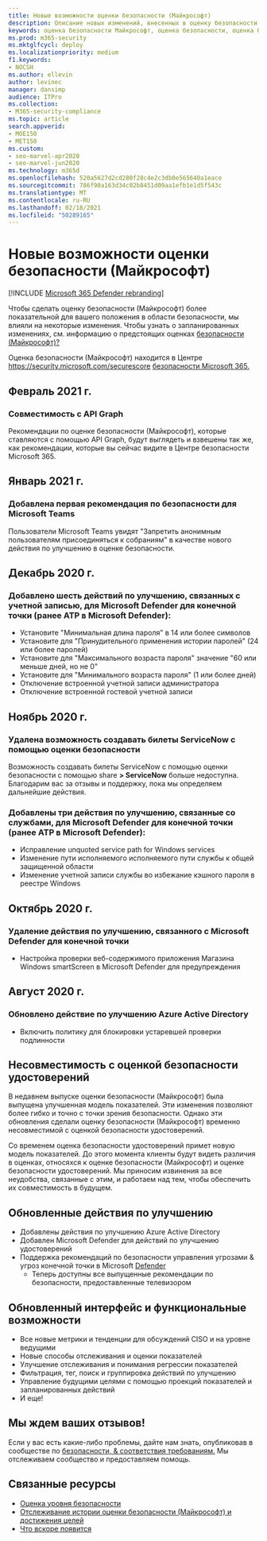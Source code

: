 ```yaml
---
title: Новые возможности оценки безопасности (Майкрософт)
description: Описание новых изменений, внесенных в оценку безопасности (Майкрософт) в Центре безопасности Microsoft 365.
keywords: оценка безопасности Майкрософт, оценка безопасности, оценка безопасности Office 365, оценка безопасности Майкрософт, Центр безопасности Microsoft 365
ms.prod: m365-security
ms.mktglfcycl: deploy
ms.localizationpriority: medium
f1.keywords:
- NOCSH
ms.author: ellevin
author: levinec
manager: dansimp
audience: ITPro
ms.collection:
- M365-security-compliance
ms.topic: article
search.appverid:
- MOE150
- MET150
ms.custom:
- seo-marvel-apr2020
- seo-marvel-jun2020
ms.technology: m365d
ms.openlocfilehash: 520a5627d2cd280f28c4e2c3db0e565640a1eace
ms.sourcegitcommit: 786f90a163d34c02b8451d09aa1efb1e1d5f543c
ms.translationtype: MT
ms.contentlocale: ru-RU
ms.lasthandoff: 02/18/2021
ms.locfileid: "50289165"
---
```

# <a name="whats-new-in-microsoft-secure-score"></a>Новые возможности оценки безопасности (Майкрософт)

[!INCLUDE [Microsoft 365 Defender rebranding](../includes/microsoft-defender.md)]

Чтобы сделать оценку безопасности (Майкрософт) более показательной для вашего положения в области безопасности, мы влияли на некоторые изменения. Чтобы узнать о запланированных изменениях, см. информацию о предстоящих оценках [безопасности (Майкрософт)?](microsoft-secure-score-whats-coming.md)

Оценка безопасности (Майкрософт) находится в Центре https://security.microsoft.com/securescore [безопасности Microsoft 365.](overview-security-center.md)
    
## <a name="february-2021"></a>Февраль 2021 г.

### <a name="compatibility-with-graph-api"></a>Совместимость с API Graph

Рекомендации по оценке безопасности (Майкрософт), которые ставляются с помощью API Graph, будут выглядеть и взвешены так же, как рекомендации, которые вы сейчас видите в Центре безопасности Microsoft 365.

## <a name="january-2021"></a>Январь 2021 г.

### <a name="added-our-first-security-recommendation-for-microsoft-teams"></a>Добавлена первая рекомендация по безопасности для Microsoft Teams

Пользователи Microsoft Teams увидят "Запретить анонимным пользователям присоединяться к собраниям" в качестве нового действия по улучшению в оценке безопасности.

## <a name="december-2020"></a>Декабрь 2020 г.

### <a name="added-six-accounts-related-improvement-actions-for-microsoft-defender-for-endpoint-previously-microsoft-defender-atp"></a>Добавлено шесть действий по улучшению, связанных с учетной записью, для Microsoft Defender для конечной точки (ранее ATP в Microsoft Defender):

- Установите "Минимальная длина пароля" в 14 или более символов
- Установите для "Принудительного применения истории паролей" (24 или более паролей)
- Установите для "Максимального возраста пароля" значение "60 или меньше дней, но не 0"
- Установите для "Минимального возраста пароля" (1 или более дней)
- Отключение встроенной учетной записи администратора
- Отключение встроенной гостевой учетной записи

## <a name="november-2020"></a>Ноябрь 2020 г.

### <a name="removed-the-ability-to-create-servicenow-tickets-through-secure-score"></a>Удалена возможность создавать билеты ServiceNow с помощью оценки безопасности 

Возможность создавать билеты ServiceNow с помощью оценки безопасности с помощью share **> ServiceNow** больше недоступна. Благодарим вас за отзывы и поддержку, пока мы определяем дальнейшие действия.

### <a name="added-three-services-related-improvement-actions-for-microsoft-defender-for-endpoint-previously-microsoft-defender-atp"></a>Добавлены три действия по улучшению, связанные со службами, для Microsoft Defender для конечной точки (ранее ATP в Microsoft Defender):

- Исправление unquoted service path for Windows services
- Изменение пути исполняемого исполняемого пути службы к общей защищенной области
- Изменение учетной записи службы во избежание кэшного пароля в реестре Windows

## <a name="october-2020"></a>Октябрь 2020 г.

### <a name="remove-improvement-action-related-to-microsoft-defender-for-endpoint"></a>Удаление действия по улучшению, связанного с Microsoft Defender для конечной точки

- Настройка проверки веб-содержимого приложения Магазина Windows smartScreen в Microsoft Defender для предупреждения

## <a name="august-2020"></a>Август 2020 г.

### <a name="updated-improvement-action-for-azure-active-directory"></a>Обновлено действие по улучшению Azure Active Directory

- Включить политику для блокировки устаревшей проверки подлинности

## <a name="incompatibility-with-identity-secure-score"></a>Несовместимость с оценкой безопасности удостоверений

В недавнем выпуске оценки безопасности (Майкрософт) была выпущена улучшенная модель показателей. Эти изменения позволяют более гибко и точно с точки зрения безопасности. Однако эти обновления сделали оценку безопасности (Майкрософт) временно несовместимой с оценкой безопасности удостоверений.

Со временем оценка безопасности удостоверений примет новую модель показателей. До этого момента клиенты будут видеть различия в оценках, относяхся к оценке безопасности (Майкрософт) и оценке безопасности удостоверений. Мы приносим извинения за все неудобства, связанные с этим, и работаем над тем, чтобы обеспечить их совместимость в будущем.

## <a name="updated-improvement-actions"></a>Обновленные действия по улучшению

- Добавлены действия по улучшению Azure Active Directory
- Добавлен Microsoft Defender для действий по улучшению удостоверений
- Поддержка рекомендаций по безопасности управления угрозами & угроз конечной точки в Microsoft [Defender](https://docs.microsoft.com/windows/security/threat-protection/microsoft-defender-atp/next-gen-threat-and-vuln-mgt)
    - Теперь доступны все выпущенные рекомендации по безопасности, предоставленные телевизором

## <a name="updated-interface-and-functionality"></a>Обновленный интерфейс и функциональные возможности

* Все новые метрики и тенденции для обсуждений CISO и на уровне ведущими
* Новые способы отслеживания и оценки показателей
* Улучшение отслеживания и понимания регрессии показателей
* Фильтрация, тег, поиск и группировка действий по улучшению
* Управление будущими целями с помощью проекций показателей и запланированных действий
* И еще!

## <a name="we-want-to-hear-from-you"></a>Мы ждем ваших отзывов!

Если у вас есть какие-либо проблемы, дайте нам знать, опубликовав в сообществе по [безопасности, & соответствия требованиям.](https://techcommunity.microsoft.com/t5/Security-Privacy-Compliance/bd-p/security_privacy) Мы отслеживаем сообщество и предоставляем помощь.

## <a name="related-resources"></a>Связанные ресурсы

- [Оценка уровня безопасности](microsoft-secure-score-improvement-actions.md)
- [Отслеживание истории оценки безопасности (Майкрософт) и достижения целей](microsoft-secure-score-history-metrics-trends.md)
- [Что вскоре появится](microsoft-secure-score-whats-coming.md)
